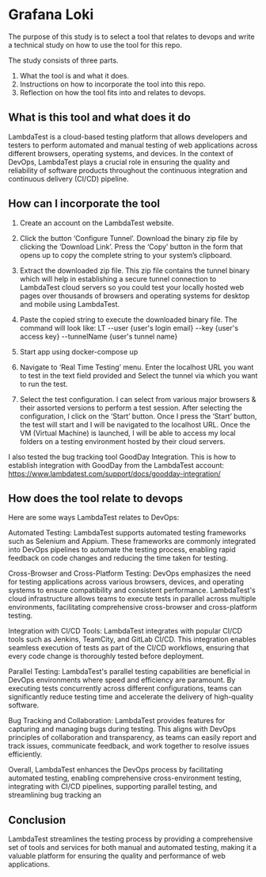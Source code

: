 # Grafana Loki
The purpose of this study is to select a tool that relates to devops and write a technical study on how to use the tool for this repo.

The study consists of three parts.

1. What the tool is and what it does.
2. Instructions on how to incorporate the tool into this repo.
3. Reflection on how the tool fits into and relates to devops.

## What is this tool and what does it do
LambdaTest is a cloud-based testing platform that allows developers and testers to perform automated and manual testing of web applications across different browsers, operating systems, and devices. In the context of DevOps, LambdaTest plays a crucial role in ensuring the quality and reliability of software products throughout the continuous integration and continuous delivery (CI/CD) pipeline.

## How can I incorporate the tool
1. Create an account on the LambdaTest website.

2. Click the button ‘Configure Tunnel’. Download the binary zip file by clicking the ‘Download Link’. Press the ‘Copy’ button in the form that opens up to copy the complete string to your system’s clipboard.

2. Extract the downloaded zip file. This zip file contains the tunnel binary which will help in establishing a secure tunnel connection to LambdaTest cloud servers so you could test your locally hosted web pages over thousands of browsers and operating systems for desktop and mobile using LambdaTest.

4. Paste the copied string to execute the downloaded binary file. The command will look like:
LT --user {user's login email} --key {user's access key} --tunnelName {user's tunnel name}

5. Start app using docker-compose up

6. Navigate to ‘Real Time Testing’ menu. Enter the localhost URL you want to test in the text field provided and Select the tunnel via which you want to run the test.

7. Select the test configuration. I can select from various major browsers & their assorted versions to perform a test session. After selecting the configuration, I click on the ‘Start’ button. Once I press the ‘Start’ button, the test will start and I will be navigated to the localhost URL. Once the VM (Virtual Machine) is launched, I will be able to access my local folders on a testing environment hosted by their cloud servers.

I also tested the bug tracking tool GoodDay Integration. This is how to establish integration with GoodDay from the LambdaTest account: https://www.lambdatest.com/support/docs/goodday-integration/

## How does the tool relate to devops
Here are some ways LambdaTest relates to DevOps:

Automated Testing: LambdaTest supports automated testing frameworks such as Selenium and Appium. These frameworks are commonly integrated into DevOps pipelines to automate the testing process, enabling rapid feedback on code changes and reducing the time taken for testing.

Cross-Browser and Cross-Platform Testing: DevOps emphasizes the need for testing applications across various browsers, devices, and operating systems to ensure compatibility and consistent performance. LambdaTest's cloud infrastructure allows teams to execute tests in parallel across multiple environments, facilitating comprehensive cross-browser and cross-platform testing.

Integration with CI/CD Tools: LambdaTest integrates with popular CI/CD tools such as Jenkins, TeamCity, and GitLab CI/CD. This integration enables seamless execution of tests as part of the CI/CD workflows, ensuring that every code change is thoroughly tested before deployment.

Parallel Testing: LambdaTest's parallel testing capabilities are beneficial in DevOps environments where speed and efficiency are paramount. By executing tests concurrently across different configurations, teams can significantly reduce testing time and accelerate the delivery of high-quality software.

Bug Tracking and Collaboration: LambdaTest provides features for capturing and managing bugs during testing. This aligns with DevOps principles of collaboration and transparency, as teams can easily report and track issues, communicate feedback, and work together to resolve issues efficiently.

Overall, LambdaTest enhances the DevOps process by facilitating automated testing, enabling comprehensive cross-environment testing, integrating with CI/CD pipelines, supporting parallel testing, and streamlining bug tracking an

## Conclusion
LambdaTest streamlines the testing process by providing a comprehensive set of tools and services for both manual and automated testing, making it a valuable platform for ensuring the quality and performance of web applications.